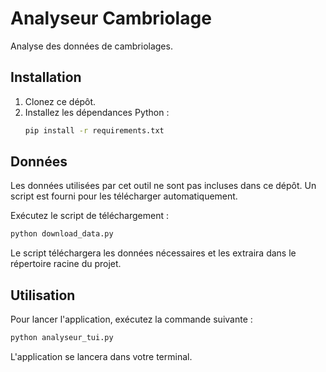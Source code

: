 # Analyseur Cambriolage

Analyse des données de cambriolages.

## Installation

1.  Clonez ce dépôt.
2.  Installez les dépendances Python :
    ```bash
    pip install -r requirements.txt
    ```

## Données

Les données utilisées par cet outil ne sont pas incluses dans ce dépôt. Un script est fourni pour les télécharger automatiquement.

Exécutez le script de téléchargement :
```bash
python download_data.py
```
Le script téléchargera les données nécessaires et les extraira dans le répertoire racine du projet.

## Utilisation

Pour lancer l'application, exécutez la commande suivante :

```bash
python analyseur_tui.py
```

L'application se lancera dans votre terminal.
